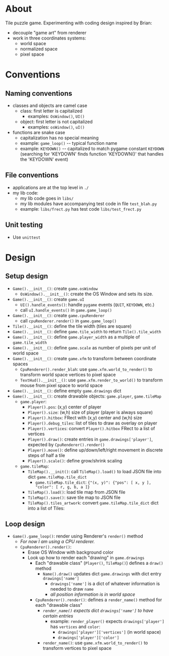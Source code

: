 # About

Tile puzzle game. Experimenting with coding design inspired by Brian:

* decouple "game art" from renderer
* work in three coordinates systems:
  * world space
  * normalized space
  * pixel space

# Conventions

## Naming conventions

* classes and objects are camel case
  * class: first letter is capitalized
    * examples: `OsWindow()`, `UI()`
  * object: first letter is not capitalized
    * examples: `osWindow()`, `uI()`
* functions are snake case
  * capitalization has no special meaning
  * example: `game_loop()` -- typical function name
  * example: `KEYDOWN()` -- capitalized to match pygame constant `KEYDOWN`
    (searching for 'KEYDOWN' finds function 'KEYDOWN()' that handles the
    'KEYDOWN' event)

## File conventions

* applications are at the top level in `./`
* my lib code:
  * my lib code goes in `libs/`
  * my lib modules have accompanying test code in file `test_blah.py`
  * example: `libs/frect.py` has test code `libs/test_frect.py`

## Unit testing

* Use `unittest`

# Design

## Setup design

* `Game().__init__()`: create `game.osWindow`
  * `OsWindow().__init__()`: create the OS Window and sets its size.
* `Game().__init__()`: create `game.uI`
  * `UI().handle_events()`: handle `pygame` events (`QUIT`, `KEYDOWN`, etc.)
  * call `uI.handle_events()` in `game.game_loop()`
* `Game().__init__()`: create `game.cpuRenderer`
  * call `cpuRenderer.render()` in `game.game_loop()`
* `Tile().__init__()`: define the tile width (tiles are square)
* `Game().__init__()`: define `game.tile_width` to return `Tile().tile_width`
* `Game().__init__()`: define `game.player_width` as a multiple of `game.tile_width`
* `Game().__init__()`: define `game.scale` as number of pixels per unit of world space
* `Game().__init__()`: create `game.xfm` to transform between coordinate spaces
  * `CpuRenderer().render_blah`: use `game.xfm.world_to_render()` to transform world space vertices to pixel space
  * `TextHud().__init__()`: use `game.xfm.render_to_world()` to transform mouse from pixel space to world space
* `Game().__init__()`: define empty `game.drawings` dict
* `Game().__init__()`: create drawable objects: `game.player`, `game.tileMap`
  * `game.player`:
    * `Player().pos`: (x,y) center of player
    * `Player().size`: (w,h) size of player (player is always square)
    * `Player().hitbox`: FRect with (x,y) center and (w,h) size
    * `Player().debug_tiles`: list of tiles to draw as overlay on player
    * `Player().vertices`: convert `Player().hitbox` FRect to a list of vertices
    * `Player().draw()`: create entries in `game.drawings['player']`, expected by `CpuRenderer().render()`
    * `Player().move()`: define up/down/left/right movement in discrete steps of half a tile
    * `Player().scale()`: define grow/shrink scaling
  * `game.tileMap`:
    * `TileMap().__init()`: call `TileMap().load()` to load JSON file into dict `game.tileMap.tile_dict`
      * `game.tileMap.tile_dict`: `{"(x, y)": {"pos": [ x, y ], "color": [ r, g, b, a ]}`
    * `TileMap().load()`: load tile map from JSON file
    * `TileMap().save()`: save tile map to JSON file
    * `TileMap().tiles_artwork`: convert `game.tileMap.tile_dict` dict into a list of Tiles:
      

## Loop design

* `Game().game_loop()`: render using Renderer's `render()` method
  * *For now I am using a CPU renderer.*
  * `CpuRenderer().render()`:
    * Erase OS Window with background color
    * Look up how to render each "drawing" in `game.drawings`
      * Each "drawable class" (`Player()`, `TileMap()`) defines a `draw()` method
        * `Name().draw()` updates dict `game.drawings` with dict entry `drawings['name']`
          * `drawings['name']` is a dict of whatever information is needed to draw `name`
          * *all position information is in world space*
      * `CpuRenderer().render()`: defines a `render_name()` method for each "drawable class"
        * *`render_name()` expects dict `drawings['name']` to have certain entries*
          * example: `render_player()` expects `drawings['player']` has `vertices` and `color`:
            * `drawings['player']['vertices']` (in world space)
            * `drawings['player']['color']`
        * `render_name()`: use `game.xfm.world_to_render()` to transform vertices to pixel space

